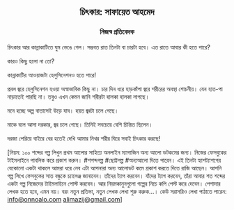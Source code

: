 <div align=center><h2 align=center>চিৎকার: সাফায়েত আহমেদ</h4><h3 align=center>নিজস্ব প্রতিবেদক</h3>
</div>

চিৎকার আর কান্নাকাটিতে ঘুম ভেঙে গেল। সম্ভবত রাত তিনটা বা চারটা হবে। এত রাতে আবার কী হতে পারে?

কারও কিছু হলো না তো?

কান্নাকাটির আওয়াজটা হেলুসিনেশনও হতে পারে!

প্রবল জ্বরে হেলুসিনেশন হওয়া অস্বাভাবিক কিছু না। চার দিন ধরে হাড়কাঁপা জ্বরে শরীরের অবস্থা শোচনীয়। যেন হাত-পা নাড়াতেই পারছি না। তবুও এখন কেমন জানি শরীরটা হালকা হালকা লাগছে।

মনে হচ্ছে অল্প বাতাসেই উড়ে যাব। হয়ত জ্বরটা চলে গেছে।

মাকে বলে আসা দরকার, জ্বর চলে গেছে। তিনিই সবচেয়ে বেশি চিন্তিত ছিলেন।

দরজা পেরিয়ে বাইরে বের হতেই দেখি আমার নিথর শরীর ঘিরে সবাই চিৎকার করছে!

[নিয়ম: ১০০ শব্দের গল্প লিখুন প্রথম আলোর সাহিত্য অনলাইন ম্যাগাজিন অন্য আলো ডটকমের জন্য। নিজের ফেসবুকের টাইমলাইনে পাবলিক করে প্রকাশ করুন। #শশব্দগল্প #ছোট্টগল্প #অন্যআলো দিতে পারেন। এই তিনটা হ্যাশট্যাশগের যেকোনো একটা থাকলে আমরা ধরে নেব এটা আপনারা অন্য আলোডট কমে প্রকাশ করতে দিতে রাজি আছেন। আপনি গল্প লিখে ফেসবুকের সাত বন্ধুকে চ্যালেঞ্জ জানাবেন। তাঁদের ট্যাগ করবেন। যাঁদের ট্যাগ করবেন, তাঁরা আবার শত শব্দের একটা গল্প নিজেদের টাইমলাইনে পোস্ট করবেন। আর নিয়মকানুনগুলো গল্পের নিচে কপি পেস্ট করে দেবেন। পেশাদার লেখক হতে হবে, এমন নয়। বরং নতুন প্রতিভা, নতুন লেখক লেখা শুরু করুক...। কেউ সরাসরিও লেখা পাঠাতে পারেন: info@onnoalo.com alimazij@gmail.com]

